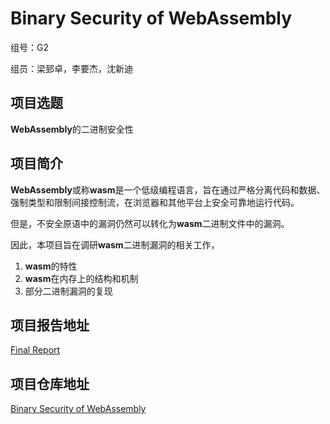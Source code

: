 # Binary Security of WebAssembly

组号：G2

组员：梁郅卓，李要杰，沈新迪

## 项目选题

**WebAssembly**的二进制安全性

## 项目简介

**WebAssembly**或称**wasm**是一个低级编程语言，旨在通过严格分离代码和数据、强制类型和限制间接控制流，在浏览器和其他平台上安全可靠地运行代码。

但是，不安全原语中的漏洞仍然可以转化为**wasm**二进制文件中的漏洞。

因此，本项目旨在调研**wasm**二进制漏洞的相关工作，

1. **wasm**的特性
2. **wasm**在内存上的结构和机制
3. 部分二进制漏洞的复现

## 项目报告地址

[Final Report](https://github.com/sxd666/Binary-Security-of-WebAssembly/blob/main/report.pdf)

## 项目仓库地址

[Binary Security of WebAssembly](https://github.com/sxd666/Binary-Security-of-WebAssembly)